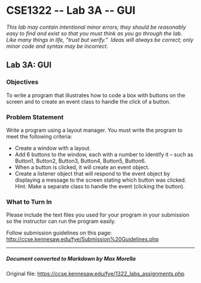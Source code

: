 # CSE1322 -- Lab 3A -- GUI

_This lab may contain intentional minor errors; they should be reasonably easy to find and exist so that you must think as you go through the lab.  Like many things in life, "trust but verify."  Ideas will always be correct; only minor code and syntax may be incorrect._

## Lab 3A: GUI

### Objectives

To write a program that illustrates how to code a box with buttons on the screen and to create an event class to handle the click of a button.

### Problem Statement

Write a program using a layout manager.  You must write the program to meet the following criteria: 
* Create a window with a layout. 
* Add 6 buttons to the window, each with a number to identify it – such as Button1, Button2, Button3, Button4, Button5, Button6.  
* When a button is clicked, it will create an event object.
* Create a listener object that will respond to the event object by displaying a message to the screen stating which button was clicked.
Hint: Make a separate class to handle the event (clicking the button).


### What to Turn In
Please include the text files you used for your program in your submission so the instructor can run the program easily.  

Follow submission guidelines on this page: http://ccse.kennesaw.edu/fye/Submission%20Guidelines.php

---
##### Document converted to Markdown by Max Morella
Original file: https://ccse.kennesaw.edu/fye/1322_labs_assignments.php

